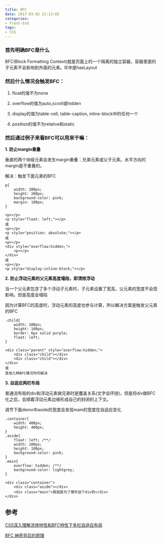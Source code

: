 ```yaml
---
title: BFC
date: 2017-03-02 22:13:03
categories: 
- Front-End
tags: 
- CSS
---
```


### 首先明确BFC是什么

BFC(Block Formatting Context)就是页面上的一个隔离的独立容器，容器里面的子元素不会影响到外面的元素。IE中是hasLayout

### 然后什么情况会触发BFC：

1. float的值不为none

2. overflow的值为auto,scroll或hidden

3. display的值为table-cell, table-caption, inline-block中的任何一个

4. position的值不为relative和static

<!-- more -->

### 然后通过例子来看BFC可以用来干嘛：

**1. 防止margin重叠**

垂直的两个块级元素会发生margin重叠：兄弟元素或父子元素。水平方向的margin是不重叠的。

解决：触发下面元素的BFC
```
p{
	width: 200px;
	height: 200px;
	background-color: pink;
	margin: 100px;
}

<p></p>
<p style="float: left;"></p>
或
<p></p>
<p style="position: absolute;"></p>
或
<p></p>
<div style="overflow:hidden;">
	<p></p>
</div>
或
<p></p>
<p style="display:inline-block;"></p>
```

**2. 防止浮动元素的父元素高度塌陷，即清除浮动**

当一个父元素包含了多个浮动子元素时，子元素设置了宽高，父元素的宽度不会受影响，但是高度会塌陷

因为计算BFC的高度时，浮动元素的高度也参与计算，所以解决方案是触发父元素的BFC

```
.child{
	width: 100px;
	height: 100px;
	border: 6px solid purple;
	float: left;
}

<div class="parent" style="overflow:hidden;">
	<div class="child"></div>
	<div class="child"></div>
</div>
或
其他几种BFC情况均可解决
```

**3. 自适应两栏布局**

普通流布局的div和浮动元素做兄弟时是覆盖关系(文字会环绕)，但是将div做BFC化之后，会顺着浮动元素边缘形成自己的封闭的上下文。

调节下面demo中aside的宽度会发现main的宽度在自适应变化

```
.container{
	width: 400px;
	height: 400px;
}
.aside{
	float: left; /**/
	width: 100px;
	height: 100px;
	background-color: pink;
}
.main{
	overflow: hidden; /**/
	background-color: lightgrey;
}

<div class="container">
	<div class="aside"></div>
	<div class="main">我就是为了撑开这个div的</div>
</div>
```

## 参考

[CSS深入理解流体特性和BFC特性下多栏自适应布局](http://www.zhangxinxu.com/wordpress/2015/02/css-deep-understand-flow-bfc-column-two-auto-layout/)

[BFC 神奇背后的原理](http://www.cnblogs.com/lhb25/p/inside-block-formatting-ontext.html)